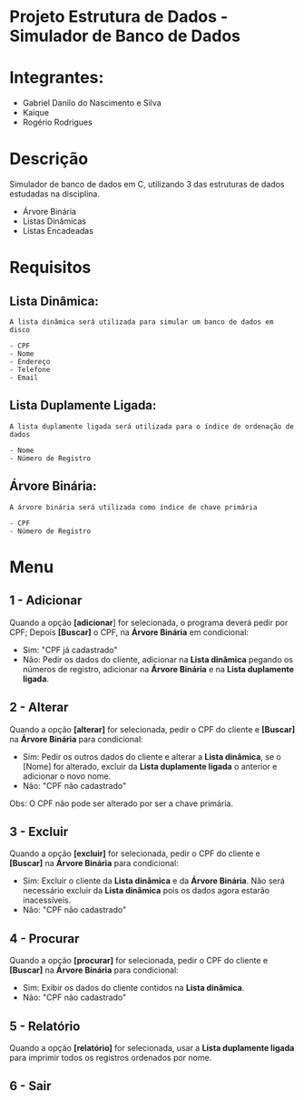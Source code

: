 # Projeto Estrutura de Dados - Simulador de Banco de Dados

# Integrantes:

-   Gabriel Danilo do Nascimento e Silva
-   Kaique
-   Rogério Rodrigues

# Descrição

Simulador de banco de dados em C, utilizando 3 das estruturas de dados estudadas na disciplina.

-   Árvore Binária
-   Listas Dinâmicas
-   Listas Encadeadas

# Requisitos

## Lista Dinâmica:

    A lista dinâmica será utilizada para simular um banco de dados em disco

    - CPF
    - Nome
    - Endereço
    - Telefone
    - Email

## Lista Duplamente Ligada:

    A lista duplamente ligada será utilizada para o índice de ordenação de dados

    - Nome
    - Número de Registro

## Árvore Binária:

    A árvore binária será utilizada como índice de chave primária

    - CPF
    - Número de Registro

# Menu

## 1 - Adicionar

Quando a opção **[adicionar**] for selecionada, o programa deverá pedir por CPF;
Depois **[Buscar]** o CPF, na **Árvore Binária** em condicional:

-   Sim: "CPF já cadastrado"
-   Não: Pedir os dados do cliente, adicionar na **Lista dinâmica** pegando os números de registro, adicionar na **Árvore Binária** e na **Lista duplamente ligada**.

## 2 - Alterar

Quando a opção **[alterar]** for selecionada, pedir o CPF do cliente e **[Buscar]** na **Árvore Binária** para condicional:

-   Sim: Pedir os outros dados do cliente e alterar a **Lista dinâmica**, se o [Nome] for alterado, excluir da **Lista duplamente ligada** o anterior e adicionar o novo nome.
-   Não: "CPF não cadastrado"

Obs: O CPF não pode ser alterado por ser a chave primária.

## 3 - Excluir

Quando a opção **[excluir]** for selecionada, pedir o CPF do cliente e **[Buscar]** na **Árvore Binária** para condicional:

-   Sim: Excluir o cliente da **Lista dinâmica** e da **Árvore Binária**. Não será necessário excluir da **Lista dinâmica** pois os dados agora estarão inacessíveis.
-   Não: "CPF não cadastrado"

## 4 - Procurar

Quando a opção **[procurar]** for selecionada, pedir o CPF do cliente e **[Buscar]** na **Árvore Binária** para condicional:

-   Sim: Exibir os dados do cliente contidos na **Lista dinâmica**.
-   Não: "CPF não cadastrado"

## 5 - Relatório

Quando a opção **[relatório]** for selecionada, usar a **Lista duplamente ligada** para imprimir todos os registros ordenados por nome.

## 6 - Sair
